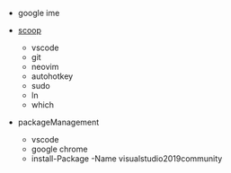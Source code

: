 - google ime
- [scoop](https://scoop.sh)
  - vscode
  - git
  - neovim
  - autohotkey
  - sudo
  - ln
  - which

- packageManagement
  - vscode
  - google chrome
  - install-Package -Name visualstudio2019community

